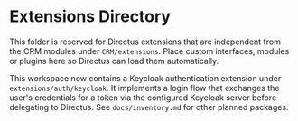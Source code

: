 # Extensions Directory

This folder is reserved for Directus extensions that are independent from the CRM modules under `CRM/extensions`.
Place custom interfaces, modules or plugins here so Directus can load them automatically.

This workspace now contains a Keycloak authentication extension under
`extensions/auth/keycloak`. It implements a login flow that exchanges the user's
credentials for a token via the configured Keycloak server before delegating to
Directus. See `docs/inventory.md` for other planned packages.
